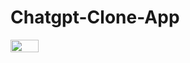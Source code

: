 # Chatgpt-Clone-App
<div style="display: flex; flex-direction: 'row';">
<img src="./screenshots/1.png" width=30%>
</div>